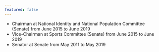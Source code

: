```yaml
---
featured: false
---
```

* Chairman at National Identity and National Population Committee (Senate) from June 2015 to June 2019
* Vice-Chairman at Sports Committee (Senate) from June 2015 to June 2019
* Senator at Senate from May 2011 to May 2019

